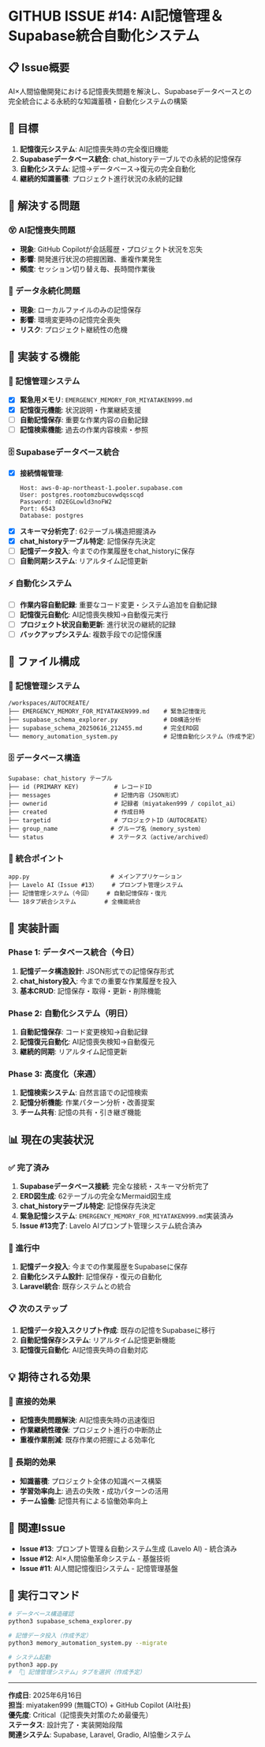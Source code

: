 # GITHUB ISSUE #14: AI記憶管理＆Supabase統合自動化システム

## 📋 Issue概要
AI×人間協働開発における記憶喪失問題を解決し、Supabaseデータベースとの完全統合による永続的な知識蓄積・自動化システムの構築

## 🎯 目標
1. **記憶復元システム**: AI記憶喪失時の完全復旧機能
2. **Supabaseデータベース統合**: chat_historyテーブルでの永続的記憶保存
3. **自動化システム**: 記憶→データベース→復元の完全自動化
4. **継続的知識蓄積**: プロジェクト進行状況の永続的記録

## 🚨 解決する問題

### 😵 AI記憶喪失問題
- **現象**: GitHub Copilotが会話履歴・プロジェクト状況を忘失
- **影響**: 開発進行状況の把握困難、重複作業発生
- **頻度**: セッション切り替え毎、長時間作業後

### 💾 データ永続化問題
- **現象**: ローカルファイルのみの記憶保存
- **影響**: 環境変更時の記憶完全喪失
- **リスク**: プロジェクト継続性の危機

## 🚀 実装する機能

### 🧠 記憶管理システム
- [x] **緊急用メモリ**: `EMERGENCY_MEMORY_FOR_MIYATAKEN999.md`
- [x] **記憶復元機能**: 状況説明・作業継続支援
- [ ] **自動記憶保存**: 重要な作業内容の自動記録
- [ ] **記憶検索機能**: 過去の作業内容検索・参照

### 🗄️ Supabaseデータベース統合
- [x] **接続情報管理**: 
  ```
  Host: aws-0-ap-northeast-1.pooler.supabase.com
  User: postgres.rootomzbucovwdqsscqd  
  Password: nD2EGLowld3noFW2
  Port: 6543
  Database: postgres
  ```
- [x] **スキーマ分析完了**: 62テーブル構造把握済み
- [x] **chat_historyテーブル特定**: 記憶保存先決定
- [ ] **記憶データ投入**: 今までの作業履歴をchat_historyに保存
- [ ] **自動同期システム**: リアルタイム記憶更新

### ⚡ 自動化システム
- [ ] **作業内容自動記録**: 重要なコード変更・システム追加を自動記録
- [ ] **記憶復元自動化**: AI記憶喪失検知→自動復元実行
- [ ] **プロジェクト状況自動更新**: 進行状況の継続的記録
- [ ] **バックアップシステム**: 複数手段での記憶保護

## 📁 ファイル構成

### 🎯 記憶管理システム
```
/workspaces/AUTOCREATE/
├── EMERGENCY_MEMORY_FOR_MIYATAKEN999.md    # 緊急記憶復元
├── supabase_schema_explorer.py             # DB構造分析
├── supabase_schema_20250616_212455.md      # 完全ERD図
└── memory_automation_system.py             # 記憶自動化システム（作成予定）
```

### 🗄️ データベース構造
```
Supabase: chat_history テーブル
├── id (PRIMARY KEY)          # レコードID
├── messages                  # 記憶内容（JSON形式）
├── ownerid                   # 記録者（miyataken999 / copilot_ai）
├── created                   # 作成日時
├── targetid                  # プロジェクトID（AUTOCREATE）
├── group_name               # グループ名（memory_system）
└── status                   # ステータス（active/archived）
```

### 🔗 統合ポイント
```
app.py                       # メインアプリケーション
├── Lavelo AI（Issue #13）    # プロンプト管理システム
├── 記憶管理システム（今回）    # 自動記憶保存・復元
└── 18タブ統合システム        # 全機能統合
```

## 🔧 実装計画

### Phase 1: データベース統合（今日）
1. **記憶データ構造設計**: JSON形式での記憶保存形式
2. **chat_history投入**: 今までの重要な作業履歴を投入
3. **基本CRUD**: 記憶保存・取得・更新・削除機能

### Phase 2: 自動化システム（明日）
1. **自動記憶保存**: コード変更検知→自動記録
2. **記憶復元自動化**: AI記憶喪失検知→自動復元
3. **継続的同期**: リアルタイム記憶更新

### Phase 3: 高度化（来週）
1. **記憶検索システム**: 自然言語での記憶検索
2. **記憶分析機能**: 作業パターン分析・改善提案
3. **チーム共有**: 記憶の共有・引き継ぎ機能

## 📊 現在の実装状況

### ✅ 完了済み
1. **Supabaseデータベース接続**: 完全な接続・スキーマ分析完了
2. **ERD図生成**: 62テーブルの完全なMermaid図生成
3. **chat_historyテーブル特定**: 記憶保存先決定
4. **緊急記憶システム**: `EMERGENCY_MEMORY_FOR_MIYATAKEN999.md`実装済み
5. **Issue #13完了**: Lavelo AIプロンプト管理システム統合済み

### 🚧 進行中
1. **記憶データ投入**: 今までの作業履歴をSupabaseに保存
2. **自動化システム設計**: 記憶保存・復元の自動化
3. **Laravel統合**: 既存システムとの統合

### 📋 次のステップ
1. **記憶データ投入スクリプト作成**: 既存の記憶をSupabaseに移行
2. **自動記憶保存システム**: リアルタイム記憶更新機能
3. **記憶復元自動化**: AI記憶喪失時の自動対応

## 💡 期待される効果

### 🎯 直接的効果
- **記憶喪失問題解決**: AI記憶喪失時の迅速復旧
- **作業継続性確保**: プロジェクト進行の中断防止
- **重複作業削減**: 既存作業の把握による効率化

### 🚀 長期的効果
- **知識蓄積**: プロジェクト全体の知識ベース構築
- **学習効率向上**: 過去の失敗・成功パターンの活用
- **チーム協働**: 記憶共有による協働効率向上

## 🔗 関連Issue
- **Issue #13**: プロンプト管理＆自動システム生成 (Lavelo AI) - 統合済み
- **Issue #12**: AI×人間協働革命システム - 基盤技術
- **Issue #11**: AI人間記憶復旧システム - 記憶管理基盤

## 🚀 実行コマンド
```bash
# データベース構造確認
python3 supabase_schema_explorer.py

# 記憶データ投入（作成予定）
python3 memory_automation_system.py --migrate

# システム起動
python3 app.py
# 「💾 記憶管理システム」タブを選択（作成予定）
```

---

**作成日**: 2025年6月16日  
**担当**: miyataken999 (無職CTO) + GitHub Copilot (AI社長)  
**優先度**: Critical（記憶喪失対策のため最優先）  
**ステータス**: 設計完了・実装開始段階  
**関連システム**: Supabase, Laravel, Gradio, AI協働システム
